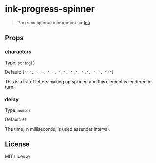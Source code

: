 # ink-progress-spinner
> Progress spinner component for [Ink](https://github.com/vadimdemedes/ink)

## Props

### characters

Type: `string[]`

Default: `['⠁', '⠂', '⠄', '⡀', '⢀', '⠠', '⠐', '⠈']`

This is a list of letters making up spinner, and this element is rendered in turn.

### delay

Type: `number`

Default: `60`

The time, in milliseconds, is used as render interval.

## License
MIT License
